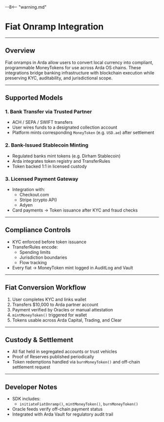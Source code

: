 --8<-- "warning.md"
# Fiat Onramp Integration

---

## Overview

Fiat onramps in Arda allow users to convert local currency into compliant, programmable MoneyTokens for use across Arda OS chains. These integrations bridge banking infrastructure with blockchain execution while preserving KYC, auditability, and jurisdictional scope.

---

## Supported Models

### 1. **Bank Transfer via Trusted Partner**
- ACH / SEPA / SWIFT transfers
- User wires funds to a designated collection account
- Platform mints corresponding `MoneyToken` (e.g. `USD.ae`) after settlement

### 2. **Bank-Issued Stablecoin Minting**
- Regulated banks mint tokens (e.g. Dirham Stablecoin)
- Arda integrates token registry and TransferRules
- Token backed 1:1 in licensed custody

### 3. **Licensed Payment Gateway**
- Integration with:
  - Checkout.com
  - Stripe (crypto API)
  - Adyen
- Card payments → Token issuance after KYC and fraud checks

---

## Compliance Controls

- KYC enforced before token issuance
- TransferRules encode:
  - Spending limits
  - Jurisdiction boundaries
  - Flow tracking
- Every fiat → MoneyToken mint logged in AuditLog and Vault

---

## Fiat Conversion Workflow

1. User completes KYC and links wallet
2. Transfers $10,000 to Arda partner account
3. Payment verified by Oracles or manual attestation
4. `mintMoneyToken()` triggered for wallet
5. Tokens usable across Arda Capital, Trading, and Clear

---

## Custody & Settlement

- All fiat held in segregated accounts or trust vehicles
- Proof of Reserves published periodically
- Token redemptions handled via `burnMoneyToken()` and off-chain settlement request

---

## Developer Notes

- SDK includes:
  - `initiateFiatOnramp()`, `mintMoneyToken()`, `burnMoneyToken()`
- Oracle feeds verify off-chain payment status
- Integrated with Arda Vault for regulatory audit trail
